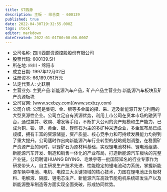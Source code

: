 ```yaml
---
title: ST西源
description: 主板 - 综合类 - 600139
published: true
date: 2022-04-30T19:32:55.000Z
tags: stock
editor: markdown
dateCreated: 2022-01-01T00:00:00.000Z
---
```


- 公司名称: 四川西部资源控股股份有限公司
- 股票代码: 600139.SH
- 所在地: 四川 - 绵阳市
- 成立日期: 1997年12月02日
- 注册资本: 66,189.051万元
- 法定代表人: 史跃朋
- 主营业务: 主要产品:新能源汽车产品，矿产产品主营业务:新能源汽车板块及矿产资源板块
- 公司官网: [www.scxbzy.com](www.scxbzy.com)
- 公司介绍: 公司是集铜、金、银等多金属的探、采、选及新能源开发与利用的大型资源性企业。公司立足自有资源优势，利用上市公司在资本市场的融资平台，通过兼并、收购、增发等手段，不断扩大公司的资产规模和生产能力，已成为铜、铅、锌、黄金、银、锂辉石为主的多矿种采选企业，多金属布局已成规模，拥有丰富的资源储量，资产质量、核心竞争力和可持续发展能力均得到了重大提升。公司适时作出向新能源汽车行业转型的战略规划调整，在稳固矿产资源产业的同时，以锂矿石为原材料基础，实现锂电池材料、锂电池组装、新能源汽车开发、制造和销售一体化的产业布局，打造新能源汽车板块的完整产业链。公司聘请HUANG BIYING、毛焕宇等一批国际知名的行业专家作为研发带头人，自主研发生产技术先进、性能稳定的锂电池动力系统，掌握新能源车辆中电池、电机、电控三大关键领域的核心技术，力图在锂电池正负极材料、电解液、隔膜、锂电芯生产、新能源汽车高效节能电机系统研发生产以及新能源整车制造等方面实现全面突破，形成协同优势。


